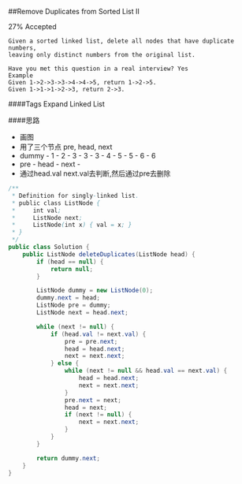 ##Remove Duplicates from Sorted List II

27% Accepted

	Given a sorted linked list, delete all nodes that have duplicate numbers,
    leaving only distinct numbers from the original list.

	Have you met this question in a real interview? Yes
	Example
	Given 1->2->3->3->4->4->5, return 1->2->5.
	Given 1->1->1->2->3, return 2->3.

####Tags Expand
Linked List


####思路
- 画图
- 用了三个节点 pre, head, next
- dummy - 1    - 2    - 3 - 3 - 3 - 4 - 5 - 5 - 6 - 6
- pre   - head - next -
- 通过head.val next.val去判断,然后通过pre去删除

```java
/**
 * Definition for singly-linked list.
 * public class ListNode {
 *     int val;
 *     ListNode next;
 *     ListNode(int x) { val = x; }
 * }
 */
public class Solution {
    public ListNode deleteDuplicates(ListNode head) {
        if (head == null) {
            return null;
        }

        ListNode dummy = new ListNode(0);
        dummy.next = head;
        ListNode pre = dummy;
        ListNode next = head.next;

        while (next != null) {
            if (head.val != next.val) {
                pre = pre.next;
                head = head.next;
                next = next.next;
            } else {
                while (next != null && head.val == next.val) {
                    head = head.next;
                    next = next.next;
                }
                pre.next = next;
                head = next;
                if (next != null) {
                    next = next.next;
                }
            }
        }

        return dummy.next;
    }
}
```
